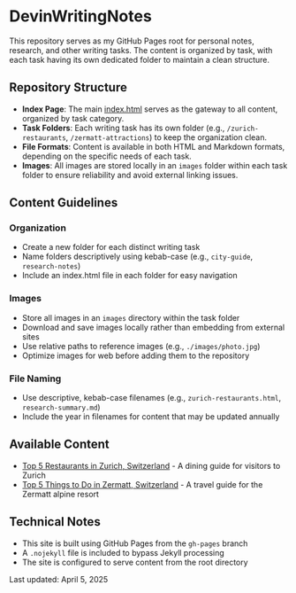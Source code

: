 # DevinWritingNotes

This repository serves as my GitHub Pages root for personal notes, research, and other writing tasks. The content is organized by task, with each task having its own dedicated folder to maintain a clean structure.

## Repository Structure

- **Index Page**: The main [index.html](https://hollistercole.github.io/DevinWritingNotes/) serves as the gateway to all content, organized by task category.
- **Task Folders**: Each writing task has its own folder (e.g., `/zurich-restaurants`, `/zermatt-attractions`) to keep the organization clean.
- **File Formats**: Content is available in both HTML and Markdown formats, depending on the specific needs of each task.
- **Images**: All images are stored locally in an `images` folder within each task folder to ensure reliability and avoid external linking issues.

## Content Guidelines

### Organization
- Create a new folder for each distinct writing task
- Name folders descriptively using kebab-case (e.g., `city-guide`, `research-notes`)
- Include an index.html file in each folder for easy navigation

### Images
- Store all images in an `images` directory within the task folder
- Download and save images locally rather than embedding from external sites
- Use relative paths to reference images (e.g., `./images/photo.jpg`)
- Optimize images for web before adding them to the repository

### File Naming
- Use descriptive, kebab-case filenames (e.g., `zurich-restaurants.html`, `research-summary.md`)
- Include the year in filenames for content that may be updated annually

## Available Content

- [Top 5 Restaurants in Zurich, Switzerland](https://hollistercole.github.io/DevinWritingNotes/TopZurichRestaurants.html) - A dining guide for visitors to Zurich
- [Top 5 Things to Do in Zermatt, Switzerland](https://hollistercole.github.io/DevinWritingNotes/zermatt-attractions.html) - A travel guide for the Zermatt alpine resort

## Technical Notes

- This site is built using GitHub Pages from the `gh-pages` branch
- A `.nojekyll` file is included to bypass Jekyll processing
- The site is configured to serve content from the root directory

Last updated: April 5, 2025
